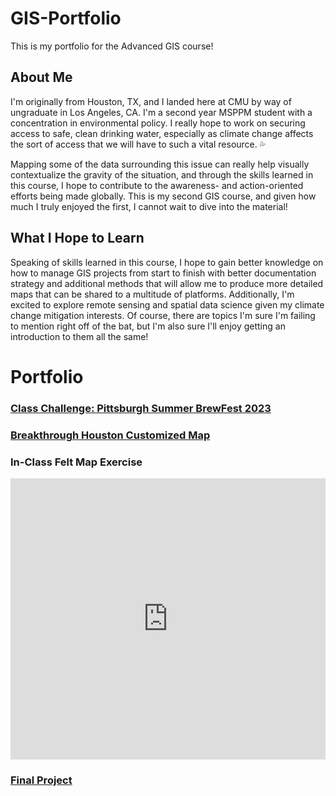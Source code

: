 # GIS-Portfolio
This is my portfolio for the Advanced GIS course!

## About Me
I'm originally from Houston, TX, and I landed here at CMU by way of ungraduate in Los Angeles, CA. I'm a second year MSPPM student with a concentration in environmental policy. I really hope to work on securing access to safe, clean drinking water, especially as climate change affects the sort of access that we will have to such a vital resource. 💦

Mapping some of the data surrounding this issue can really help visually contextualize the gravity of the situation, and through the skills learned in this course, I hope to contribute to the awareness- and action-oriented efforts being made globally. This is my second GIS course, and given how much I truly enjoyed the first, I cannot wait to dive into the material!

## What I Hope to Learn

Speaking of skills learned in this course, I hope to gain better knowledge on how to manage GIS projects from start to finish with better documentation strategy and additional methods that will allow me to produce more detailed maps that can be shared to a multitude of platforms. Additionally, I'm excited to explore remote sensing and spatial data science given my climate change mitigation interests. Of course, there are topics I'm sure I'm failing to mention right off of the bat, but I'm also sure I'll enjoy getting an introduction to them all the same! 

# Portfolio

### [Class Challenge: Pittsburgh Summer BrewFest 2023](https://jada-johnson.github.io/gis-portfolio/summerbrew)

### [Breakthrough Houston Customized Map](https://jada-johnson.github.io/gis-portfolio/BTHmap)


### In-Class Felt Map Exercise

<iframe width="100%" height="450" frameborder="0" title="Felt Map" src="https://felt.com/embed/map/Untitled-Map-SNlJI6DFSzix9BSPKGTP22B?lat=40.438959&lon=-79.903209&zoom=12.33"></iframe> 

### [Final Project](https://jada-johnson.github.io/gis-portfolio/FinalProject)
